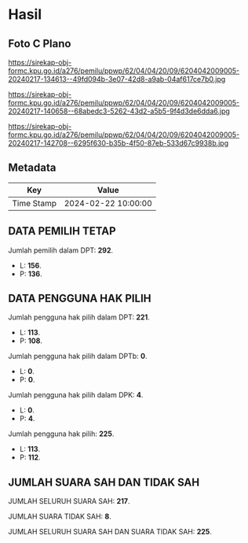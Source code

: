 # Hasil

## Foto C Plano

https://sirekap-obj-formc.kpu.go.id/a276/pemilu/ppwp/62/04/04/20/09/6204042009005-20240217-134613--49fd094b-3e07-42d8-a9ab-04af617ce7b0.jpg

https://sirekap-obj-formc.kpu.go.id/a276/pemilu/ppwp/62/04/04/20/09/6204042009005-20240217-140658--68abedc3-5262-43d2-a5b5-9f4d3de6dda6.jpg

https://sirekap-obj-formc.kpu.go.id/a276/pemilu/ppwp/62/04/04/20/09/6204042009005-20240217-142708--6295f630-b35b-4f50-87eb-533d67c9938b.jpg


## Metadata

| Key        | Value               |
| ---------- | ------------------- |
| Time Stamp | 2024-02-22 10:00:00 |


## DATA PEMILIH TETAP

Jumlah pemilih dalam DPT: **292**.
 * L: **156**.
 * P: **136**.

## DATA PENGGUNA HAK PILIH

Jumlah pengguna hak pilih dalam DPT: **221**.
 * L: **113**.
 * P: **108**.

Jumlah pengguna hak pilih dalam DPTb: **0**.
 * L: **0**.
 * P: **0**.

Jumlah pengguna hak pilih dalam DPK: **4**.
 * L: **0**.
 * P: **4**.

Jumlah pengguna hak pilih: **225**.
 * L: **113**.
 * P: **112**.

## JUMLAH SUARA SAH DAN TIDAK SAH

JUMLAH SELURUH SUARA SAH: **217**.

JUMLAH SUARA TIDAK SAH: **8**.

JUMLAH SELURUH SUARA SAH DAN SUARA TIDAK SAH: **225**.


